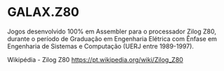 # GALAX.Z80
Jogos desenvolvido 100% em Assembler para o processador Zilog Z80, durante o período de Graduação em Engenharia Elétrica com Ênfase em Engenharia de Sistemas e Computação (UERJ entre 1989-1997).

Wikipédia - Zilog Z80
https://pt.wikipedia.org/wiki/Zilog_Z80


